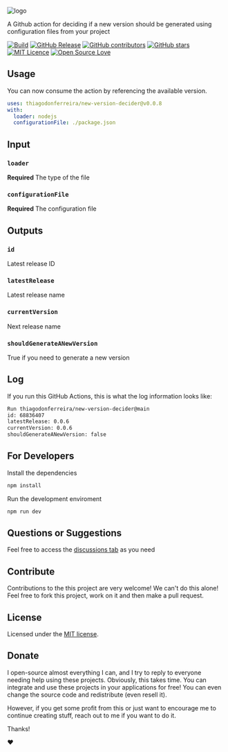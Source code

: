 ![logo](https://user-images.githubusercontent.com/98138701/172487715-e5295204-778c-4253-8553-7ba1fa3cb147.png)

A Github action for deciding if a new version should be generated using configuration files from your project

[![Build](https://github.com/thiagodonferreira/new-version-decider/actions/workflows/release.yml/badge.svg)](https://github.com/thiagodonferreira/new-version-decider/actions/workflows/build.yml)
[![GitHub Release](https://img.shields.io/github/release/thiagodonferreira/new-version-decider.svg)](https://github.com/thiagodonferreira/new-version-decider/releases/latest)
[![GitHub contributors](https://img.shields.io/github/contributors/thiagodonferreira/new-version-decider.svg)](https://github.com/thiagodonferreira/new-version-decider/graphs/contributors)
[![GitHub stars](https://img.shields.io/github/stars/thiagodonferreira/new-version-decider.svg)](https://github.com/thiagodonferreira/new-version-decider)
[![MIT Licence](https://badges.frapsoft.com/os/mit/mit.svg?v=103)](https://opensource.org/licenses/mit-license.php)
[![Open Source Love](https://badges.frapsoft.com/os/v1/open-source.svg?v=103)](https://github.com/ellerbrock/open-source-badges/)

## Usage

You can now consume the action by referencing the available version.

```yaml
uses: thiagodonferreira/new-version-decider@v0.0.8
with:
  loader: nodejs
  configurationFile: ./package.json
```

## Input

### `loader`

**Required** The type of the file

### `configurationFile`

**Required** The configuration file

## Outputs

### `id`

Latest release ID

### `latestRelease`

Latest release name

### `currentVersion`

Next release name

### `shouldGenerateANewVersion`

True if you need to generate a new version

## Log

If you run this GitHub Actions, this is what the log information looks like:

```bash
Run thiagodonferreira/new-version-decider@main
id: 68836407
latestRelease: 0.0.6
currentVersion: 0.0.6
shouldGenerateANewVersion: false
```

## For Developers

Install the dependencies

```bash
npm install
```

Run the development enviroment

```bash
npm run dev
```

## Questions or Suggestions

Feel free to access the <a href="../../discussions">discussions tab</a> as you need

## Contribute

Contributions to the this project are very welcome! We can't do this alone! Feel free to fork this project, work on it and then make a pull request.

## License

Licensed under the [MIT license](LICENSE).

## Donate

I open-source almost everything I can, and I try to reply to everyone needing help using these projects. Obviously, this takes time. You can integrate and use these projects in your applications for free! You can even change the source code and redistribute (even resell it).

However, if you get some profit from this or just want to encourage me to continue creating stuff, reach out to me if you want to do it.

Thanks!

❤️
